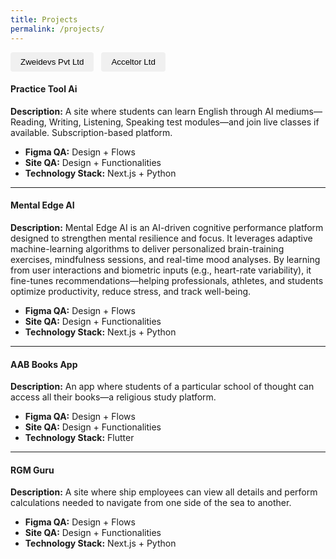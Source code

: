 ```yaml
---
title: Projects
permalink: /projects/
---
```


<style>
  .tabs { margin-bottom: 1rem; }
  .tab-button {
    padding: 0.5rem 1rem;
    margin-right: 0.5rem;
    cursor: pointer;
    background: #f0f0f0;
    border: none;
    border-radius: 4px;
  }
  .tab-button:hover { background: #e0e0e0; }
  .tab-content { display: none; }
  #zweidevs { display: block; } /* show Zweidevs by default */
</style>

<div class="tabs">
  <button class="tab-button" onclick="openTab('zweidevs')">Zweidevs Pvt Ltd</button>
  <button class="tab-button" onclick="openTab('acceltor')">Acceltor Ltd</button>
</div>

<div id="zweidevs" class="tab-content">
  
#### Practice Tool Ai  
**Description:** A site where students can learn English through AI mediums—Reading, Writing, Listening, Speaking test modules—and join live classes if available. Subscription-based platform.  
- **Figma QA:** Design + Flows  
- **Site QA:** Design + Functionalities  
- **Technology Stack:** Next.js + Python  

---

#### Mental Edge AI  
**Description:** Mental Edge AI is an AI-driven cognitive performance platform designed to strengthen mental resilience and focus. It leverages adaptive machine-learning algorithms to deliver personalized brain-training exercises, mindfulness sessions, and real-time mood analyses. By learning from user interactions and biometric inputs (e.g., heart-rate variability), it fine-tunes recommendations—helping professionals, athletes, and students optimize productivity, reduce stress, and track well-being.  
- **Figma QA:** Design + Flows  
- **Site QA:** Design + Functionalities  
- **Technology Stack:** Next.js + Python  

---

#### AAB Books App  
**Description:** An app where students of a particular school of thought can access all their books—a religious study platform.  
- **Figma QA:** Design + Flows  
- **Site QA:** Design + Functionalities  
- **Technology Stack:** Flutter  

---

#### RGM Guru  
**Description:** A site where ship employees can view all details and perform calculations needed to navigate from one side of the sea to another.  
- **Figma QA:** Design + Flows  
- **Site QA:** Design + Functionalities  
- **Technology Stack:** Next.js + Python  

</div>

<div id="acceltor" class="tab-content">
  
#### Dr. Mark Kohout – Completed  
**Description:** Surgery site where patients can contact Dr Kohout to book examinations and surgery dates.  
- **Figma QA:** Design + Flows  
- **Site QA:** Design + Functionalities  
- **Technology Stack:** WordPress  

---

#### Tc Detailing UK – Completed  
**Description:** Car-detailing site where users can book appointments for car repairs and detailing.  
- **Figma QA:** Design + Flows  
- **Site QA:** Design + Functionalities  
- **Technology Stack:** WordPress  

---

#### Fitgeeks – Completed  
**Description:** Food-ordering site for healthy meals, targeted at athletes, available near Fitgeeks restaurants.  
- **Figma QA:** Design + Flows  
- **Site QA:** Design + Functionalities  
- **Technology Stack:** WordPress  

---

#### Major Tom – Completed  
**Description:** Portfolio site where Major Tom showcases his journey through space via 3D animations.  
- **Figma QA:** Design + Flows  
- **Site QA:** Design + Functionalities  
- **Technology Stack:** WordPress + Custom JS (Node.js)  

---

#### MP3 – Development In Progress  
**Description:** Music-streaming site where users can enjoy and browse music.  
- **Figma QA:** Design + Flows  
- **Site QA:** Design + Functionalities  
- **Technology Stack:** WordPress  

---

#### Manikiye Paris – Development In Progress  
**Description:** Salon-booking site with modern 3D animations.  
- **Figma QA:** Design + Flows  
- **Site QA:** Design + Functionalities  
- **Technology Stack:** Webflow  

---

#### Professional Training Center – Development In Progress  
**Description:** E-learning site where users can purchase and access online training courses.  
- **Figma QA:** Design + Flows  
- **Site QA:** Design + Functionalities  
- **Technology Stack:** WordPress  

</div>

<script>
function openTab(tabId) {
  const contents = document.getElementsByClassName('tab-content');
  for (let i = 0; i < contents.length; i++) {
    contents[i].style.display = 'none';
  }
  document.getElementById(tabId).style.display = 'block';
}
</script>
